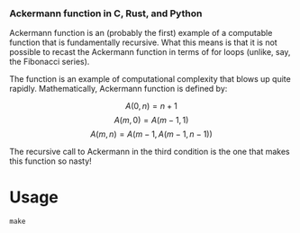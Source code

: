 ### Ackermann function in C, Rust, and Python

Ackermann function is an (probably the first) example of a computable function that is fundamentally recursive. What this means is that it is not possible to recast the Ackermann function in terms of for loops (unlike, say, the Fibonacci series).

The function is an example of computational complexity that blows up quite rapidly. 
Mathematically, Ackermann function is defined by:

$$ A(0,n) = n + 1 $$
$$ A(m,0) = A(m-1, 1) $$
$$ A(m,n) = A(m-1, A(m-1, n - 1)) $$

The recursive call to Ackermann in the third condition is the one that makes this function so nasty!

Usage
=====

```
make 
```
```
```
